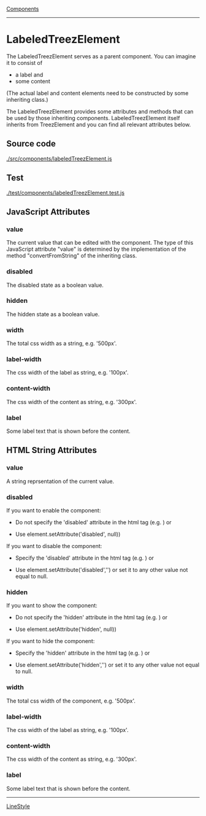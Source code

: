 [Components](./components.md)

----

# LabeledTreezElement
		
The LabeledTreezElement serves as a parent component. You can imagine it to consist of

* a label and
* some content

(The actual label and content elements need to be constructed by some inheriting class.) 

The LabeledTreezElement provides some attributes and methods that can be used by those inheriting components. 
LabeledTreezElement itself inherits from TreezElement and you can find all relevant attributes below. 
		
## Source code

[./src/components/labeledTreezElement.js](../../../src/components/labeledTreezElement.js)

## Test

[./test/components/labeledTreezElement.test.js](../../../test/components/labeledTreezElement.js)


## JavaScript Attributes

### value

The current value that can be edited with the component. The type of this JavaScript attribute "value" is 
determined by the implementation of the method "convertFromString" of the inheriting class. 

### disabled

The disabled state as a boolean value. 

### hidden

The hidden state as a boolean value.

### width

The total css width as a string, e.g. '500px'.

### label-width

The css width of the label as string, e.g. '100px'.

### content-width

The css width of the content as string, e.g. '300px'.

### label

Some label text that is shown before the content. 


## HTML String Attributes

### value

A string reprsentation of the current value.

### disabled

If you want to enable the component:

* Do not specify the 'disabled' attribute in the html tag (e.g. <treez-foo id="myComponent" ></treez-foo>) or

* Use element.setAttribute('disabled', null)) 

If you want to disable the component:

* Specify the 'disabled' attribute in the html tag (e.g. <treez-foo id="myComponent" disabled ></treez-foo>) or

* Use element.setAttribute('disabled','') or set it to any other value not equal to null. 

### hidden

If you want to show the component:

* Do not specify the 'hidden' attribute in the html tag (e.g. <treez-foo id="myComponent" ></treez-foo>) or

* Use element.setAttribute('hidden', null)) 

If you want to hide the component:

* Specify the 'hidden' attribute in the html tag (e.g. <treez-foo id="myComponent" hidden ></treez-foo>) or

* Use element.setAttribute('hidden','') or set it to any other value not equal to null. 

### width

The total css width of the component, e.g. '500px'.

### label-width

The css width of the label as string, e.g. '100px'.

### content-width

The css width of the content as string, e.g. '300px'.

### label

Some label text that is shown before the content. 


----

[LineStyle](./lineStyle/lineStyle.md)

